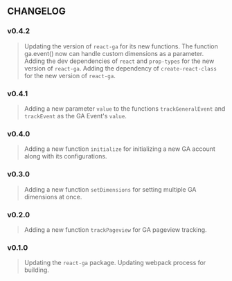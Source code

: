 ## CHANGELOG

### v0.4.2
> Updating the version of `react-ga` for its new functions. The function ga.event() now can handle custom dimensions as a parameter.
> Adding the dev dependencies of `react` and `prop-types` for the new version of
`react-ga`.
> Adding the dependency of `create-react-class` for the new version of
`react-ga`.

### v0.4.1
> Adding a new parameter `value` to the functions `trackGeneralEvent` and `trackEvent` as the GA Event's `value`.

### v0.4.0
> Adding a new function `initialize` for initializing a new GA account along with its configurations.

### v0.3.0
> Adding a new function `setDimensions` for setting multiple GA dimensions at once.

### v0.2.0
> Adding a new function `trackPageview` for GA pageview tracking.

### v0.1.0
> Updating the `react-ga` package.
> Updating webpack process for building.
